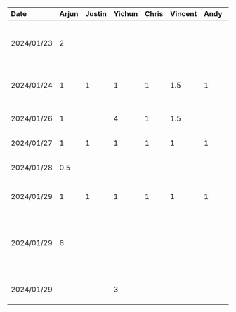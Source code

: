 
| Date     | Arjun | Justin | Yichun | Chris | Vincent | Andy | Task                                                 |
|:---------|:------|:-------|:-------|:------|:--------|:-----|:-----------------------------------------------------|
|2024/01/23| 2     |        |        |       |         |      |  Create proposal template and setup github repo      |
|2024/01/24| 1     |  1     | 1      | 1     | 1.5     | 1    |  Team  meeting to discuss app ideas                  |
|2024/01/26| 1     |        | 4      | 1     | 1.5     |      |  Work on project proposal                            |
|2024/01/27| 1     |  1     | 1      | 1     | 1       | 1    |  Team sync-up                                        |
|2024/01/28| 0.5   |        |        |       |         |      |  Work on project presentation                        |
|2024/01/29| 1     |  1     | 1      | 1     | 1       | 1    |  Project presentation session                        |
|2024/01/29| 6     |        |        |       |         |      |  Setup android project template and boilerplate code |
|2024/01/29|       |        | 3      |       |         |      |  Proposal review and edit                            |
